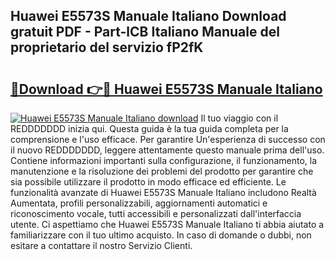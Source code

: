 ## Huawei E5573S Manuale Italiano Download gratuit PDF - Part-lCB Italiano Manuale del proprietario del servizio fP2fK

# <h2><a href="http://dfcea3w.blite.top/?on=Huawei+E5573S+Manuale+Italiano">🔗Download 👉🔴 Huawei E5573S Manuale Italiano</a></h2>

[![Huawei E5573S Manuale Italiano download](https://i.imgur.com/lujVjoI.png)](http://dfcea3w.blite.top/?on=Huawei+E5573S+Manuale+Italiano)
Il tuo viaggio con il REDDDDDDD inizia qui. Questa guida è la tua guida completa per la comprensione e l'uso efficace. Per garantire Un'esperienza di successo con il nuovo REDDDDDDD, leggere attentamente questo manuale prima dell'uso. Contiene informazioni importanti sulla configurazione, il funzionamento, la manutenzione e la risoluzione dei problemi del prodotto per garantire che sia possibile utilizzare il prodotto in modo efficace ed efficiente. Le funzionalità avanzate di Huawei E5573S Manuale Italiano includono Realtà Aumentata, profili personalizzabili, aggiornamenti automatici e riconoscimento vocale, tutti accessibili e personalizzati dall'interfaccia utente. Ci aspettiamo che Huawei E5573S Manuale Italiano ti abbia aiutato a familiarizzare con il tuo ultimo acquisto. In caso di domande o dubbi, non esitare a contattare il nostro Servizio Clienti.
